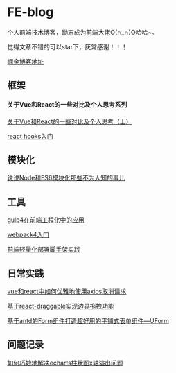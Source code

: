 # FE-blog
个人前端技术博客，励志成为前端大佬O(∩_∩)O哈哈~。

觉得文章不错的可以star下，灰常感谢！！！

[掘金博客地址](https://juejin.im/user/5922cebcda2f60005d5f2431/posts)

## 框架

#### 关于Vue和React的一些对比及个人思考系列

[关于Vue和React的一些对比及个人思考（上）](./关于Vue和React的一些对比及个人思考（上）.md)

[react hooks入门](./react-hooks.md)

## 模块化
[说说Node和ES6模块化那些不为人知的事儿](./说说Node和ES6模块化那些不为人知的事儿.md)

## 工具
[gulp4在前端工程化中的应用](./gulp4在前端工程化中的应用.md)

[webpack4入门](./webpack4入门.md)

[前端轻量化部署脚手架实践](./前端轻量化部署脚手架实践.md)

## 日常实践
[vue和react中如何优雅地使用axios取消请求](./vue和react中如何优雅地使用axios取消请求.md)

[基于react-draggable实现边界拖拽功能](./基于react-draggable实现边界拖拽功能.md)

[基于antd的Form组件打造超好用的平铺式表单组件—UForm](./基于antd的Form组件打造超好用的平铺式表单组件—UForm.md)

## 问题记录
[如何巧妙地解决echarts柱状图x轴溢出问题](./如何巧妙地解决echarts柱状图x轴溢出问题.md)
